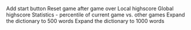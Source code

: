 Add start button
Reset game after game over
Local highscore
Global highscore
Statistics - percentile of current game vs. other games
Expand the dictionary to 500 words
Expand the dictionary to 1000 words
